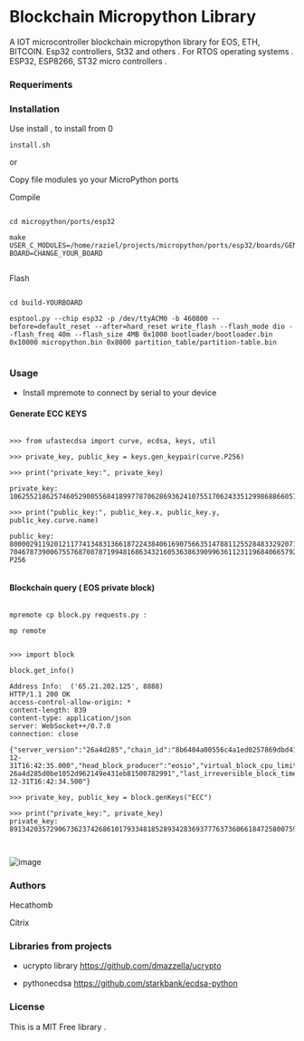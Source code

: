 # Blockchain Micropython Library

A IOT microcontroller blockchain micropython library for EOS, ETH, BITCOIN. Esp32 controllers, St32 and others . For RTOS operating systems . ESP32, ESP8266, ST32 micro controllers .

### Requeriments


### Installation

Use install , to install from 0

`install.sh`

or 

Copy file modules yo your MicroPython ports

Compile



```

cd micropython/ports/esp32

make USER_C_MODULES=/home/raziel/projects/micropython/ports/esp32/boards/GENERIC/ucrypto/micropython.cmake BOARD=CHANGE_YOUR_BOARD  


```


Flash


```

cd build-YOURBOARD

esptool.py --chip esp32 -p /dev/ttyACM0 -b 460800 --before=default_reset --after=hard_reset write_flash --flash_mode dio --flash_freq 40m --flash_size 4MB 0x1000 bootloader/bootloader.bin 0x10000 micropython.bin 0x8000 partition_table/partition-table.bin


```

### Usage


* Install mpremote to connect by serial to your device

#### Generate ECC KEYS




```

>>> from ufastecdsa import curve, ecdsa, keys, util

>>> private_key, public_key = keys.gen_keypair(curve.P256)

>>> print("private_key:", private_key)

private_key: 106255218625746052900556841899778706286936241075517062433512998688660573842589

>>> print("public_key:", public_key.x, public_key.y, public_key.curve.name)

public_key: 8000029119201211774134831366187224384061690756635147881125528483329207105756 70467873900675576870878719948168634321605363863909963611231196840665792059906 P256


```


#### Blockchain query ( EOS private block)

```

mpremote cp block.py requests.py :

mp remote


>>> import block

block.get_info()

Address Info:  ('65.21.202.125', 8888)
HTTP/1.1 200 OK
access-control-allow-origin: *
content-length: 839
content-type: application/json
server: WebSocket++/0.7.0
connection: close

{"server_version":"26a4d285","chain_id":"8b6404a00556c4a1ed0257869dbd41c9ba23349590f39eb90fec0eb9382469dd","head_block_num":2016452,"last_irreversible_block_num":2016451,"last_irreversible_block_id":"001ec4c37801042fdfa0e9cb9273a581b2d166348eb33e3413c5aa7bbef27f64","head_block_id":"001ec4c41773e88922737d74b2438ca542d4bb78aa89a19092dac619589e1472","head_block_time":"2022-12-31T16:42:35.000","head_block_producer":"eosio","virtual_block_cpu_limit":100000000,"virtual_block_net_limit":1048576000,"block_cpu_limit":99900,"block_net_limit":1048576,"server_version_string":"v2.1.0","fork_db_head_block_num":2016452,"fork_db_head_block_id":"001ec4c41773e88922737d74b2438ca542d4bb78aa89a19092dac619589e1472","server_full_version_string":"v2.1.0-26a4d285d0be1052d962149e431eb81500782991","last_irreversible_block_time":"2022-12-31T16:42:34.500"}

>>> private_key, public_key = block.genKeys("ECC")

>>> print("private_key:", private_key)
private_key: 8913420357290673623742686101793348185289342836937776373606618472580075926985



```

![image](https://user-images.githubusercontent.com/60758685/210151486-36d3f31b-c916-4391-adaa-4194f619b40e.png)


### Authors

Hecathomb

Citrix

### Libraries from projects 

* ucrypto library https://github.com/dmazzella/ucrypto

* pythonecdsa https://github.com/starkbank/ecdsa-python


### License 

This is a MIT Free library .

